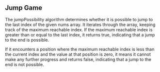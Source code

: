 ## Jump Game

The jumpPossibility algorithm determines whether it is possible to jump to the last index of the given nums array. It iterates through the array, keeping track of the maximum reachable index. If the maximum reachable index is greater than or equal to the last index, it returns true, indicating that a jump to the end is possible.

If it encounters a position where the maximum reachable index is less than the current index and the value at that position is zero, it means it cannot make any further progress and returns false, indicating that a jump to the end is not possible.